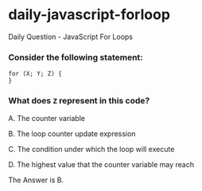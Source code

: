 # daily-javascript-forloop
Daily Question - JavaScript For Loops

### Consider the following statement:
```
for (X; Y; Z) {
}
```
### What does ```Z``` represent in this code?
A. The counter variable

B. The loop counter update expression

C. The condition under which the loop will execute

D. The highest value that the counter variable may reach




The Answer is B. 
